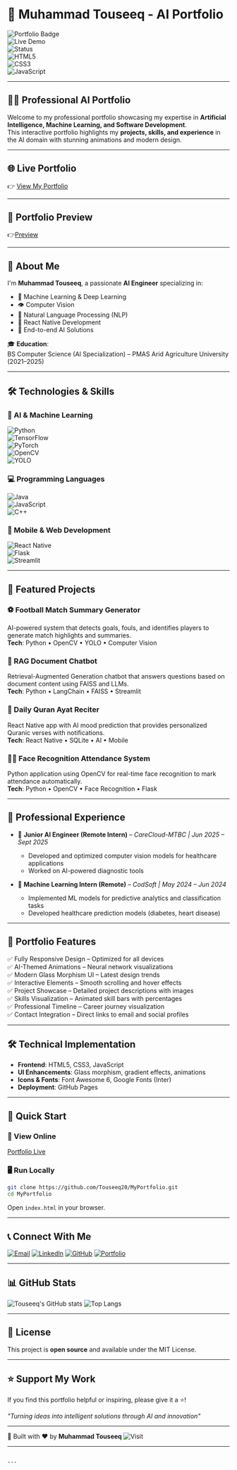 
# 🚀 Muhammad Touseeq - AI Portfolio  

![Portfolio Badge](https://img.shields.io/badge/Portfolio-AI%2520Engineer-blue?style=for-the-badge&logo=github)  
![Live Demo](https://img.shields.io/badge/Live-Demo-green?style=for-the-badge&logo=vercel)  
![Status](https://img.shields.io/badge/Status-Live-success?style=for-the-badge)  
![HTML5](https://img.shields.io/badge/HTML5-E34F26?style=for-the-badge&logo=html5&logoColor=white)  
![CSS3](https://img.shields.io/badge/CSS3-1572B6?style=for-the-badge&logo=css3&logoColor=white)  
![JavaScript](https://img.shields.io/badge/JavaScript-F7DF1E?style=for-the-badge&logo=javascript&logoColor=black)  

---

## 👨‍💻 Professional AI Portfolio  

Welcome to my professional portfolio showcasing my expertise in **Artificial Intelligence, Machine Learning, and Software Development**.  
This interactive portfolio highlights my **projects, skills, and experience** in the AI domain with stunning animations and modern design.  

---

## 🌐 Live Portfolio  
👉 [View My Portfolio](https://touseeq20.github.io/MyPortfolio/)  

---

## 📸 Portfolio Preview  
👉[Preview](https://raw.githubusercontent.com/Touseeq20/Portfolio/main/profile.jpg)  

---

## 🎯 About Me  

I'm **Muhammad Touseeq**, a passionate **AI Engineer** specializing in:  

- 🤖 Machine Learning & Deep Learning  
- 👁️ Computer Vision  
- 💬 Natural Language Processing (NLP)  
- 📱 React Native Development  
- 🚀 End-to-end AI Solutions  

🎓 **Education**:  
BS Computer Science (AI Specialization) – PMAS Arid Agriculture University (2021–2025)  

---

## 🛠️ Technologies & Skills  

### 🤖 AI & Machine Learning  
![Python](https://img.shields.io/badge/Python-3776AB?style=flat&logo=python&logoColor=white)  
![TensorFlow](https://img.shields.io/badge/TensorFlow-FF6F00?style=flat&logo=tensorflow&logoColor=white)  
![PyTorch](https://img.shields.io/badge/PyTorch-EE4C2C?style=flat&logo=pytorch&logoColor=white)  
![OpenCV](https://img.shields.io/badge/OpenCV-5C3EE8?style=flat&logo=opencv&logoColor=white)  
![YOLO](https://img.shields.io/badge/YOLO-00FFFF?style=flat&logo=yolo&logoColor=black)  

### 💻 Programming Languages  
![Java](https://img.shields.io/badge/Java-ED8B00?style=flat&logo=openjdk&logoColor=white)  
![JavaScript](https://img.shields.io/badge/JavaScript-F7DF1E?style=flat&logo=javascript&logoColor=black)  
![C++](https://img.shields.io/badge/C%2B%2B-00599C?style=flat&logo=cplusplus&logoColor=white)  

### 📱 Mobile & Web Development  
![React Native](https://img.shields.io/badge/React_Native-20232A?style=flat&logo=react&logoColor=61DAFB)  
![Flask](https://img.shields.io/badge/Flask-000000?style=flat&logo=flask&logoColor=white)  
![Streamlit](https://img.shields.io/badge/Streamlit-FF4B4B?style=flat&logo=streamlit&logoColor=white)  

---

## 🚀 Featured Projects  

### ⚽ Football Match Summary Generator  
AI-powered system that detects goals, fouls, and identifies players to generate match highlights and summaries.  
**Tech**: Python • OpenCV • YOLO • Computer Vision  

### 🤖 RAG Document Chatbot  
Retrieval-Augmented Generation chatbot that answers questions based on document content using FAISS and LLMs.  
**Tech**: Python • LangChain • FAISS • Streamlit  

### 📖 Daily Quran Ayat Reciter  
React Native app with AI mood prediction that provides personalized Quranic verses with notifications.  
**Tech**: React Native • SQLite • AI • Mobile  

### 👨‍💼 Face Recognition Attendance System  
Python application using OpenCV for real-time face recognition to mark attendance automatically.  
**Tech**: Python • OpenCV • Face Recognition • Flask  

---

## 💼 Professional Experience  

- 🏥 **Junior AI Engineer (Remote Intern)** – *CareCloud-MTBC | Jun 2025 – Sept 2025*  
  - Developed and optimized computer vision models for healthcare applications  
  - Worked on AI-powered diagnostic tools  

- 🤖 **Machine Learning Intern (Remote)** – *CodSoft | May 2024 – Jun 2024*  
  - Implemented ML models for predictive analytics and classification tasks  
  - Developed healthcare prediction models (diabetes, heart disease)  

---

## 🌟 Portfolio Features  

✅ Fully Responsive Design – Optimized for all devices  
✅ AI-Themed Animations – Neural network visualizations  
✅ Modern Glass Morphism UI – Latest design trends  
✅ Interactive Elements – Smooth scrolling and hover effects  
✅ Project Showcase – Detailed project descriptions with images  
✅ Skills Visualization – Animated skill bars with percentages  
✅ Professional Timeline – Career journey visualization  
✅ Contact Integration – Direct links to email and social profiles  

---

## 🛠️ Technical Implementation  

- **Frontend**: HTML5, CSS3, JavaScript  
- **UI Enhancements**: Glass morphism, gradient effects, animations  
- **Icons & Fonts**: Font Awesome 6, Google Fonts (Inter)  
- **Deployment**: GitHub Pages  

---

## 🚀 Quick Start  

### 🔗 View Online  
[Portfolio Live](https://touseeq20.github.io/MyPortfolio/)  

### 🖥️ Run Locally  
```bash
git clone https://github.com/Touseeq20/MyPortfolio.git
cd MyPortfolio
````

Open `index.html` in your browser.

---

## 📞 Connect With Me

[![Email](https://img.shields.io/badge/Email-D14836?style=for-the-badge\&logo=gmail\&logoColor=white)](mailto:mtouseeq20@gmail.com)
[![LinkedIn](https://img.shields.io/badge/LinkedIn-0077B5?style=for-the-badge\&logo=linkedin\&logoColor=white)](https://linkedin.com/in/muhammad-touseeq-ai)
[![GitHub](https://img.shields.io/badge/GitHub-181717?style=for-the-badge\&logo=github\&logoColor=white)](https://github.com/Touseeq20)
[![Portfolio](https://img.shields.io/badge/Portfolio-Live-8B5CF6?style=for-the-badge\&logo=vercel)](https://touseeq20.github.io/MyPortfolio/)

---

## 📊 GitHub Stats

![Touseeq's GitHub stats](https://github-readme-stats.vercel.app/api?username=Touseeq20\&show_icons=true\&theme=radical)
![Top Langs](https://github-readme-stats.vercel.app/api/top-langs/?username=Touseeq20\&layout=compact\&theme=radical)

---

## 📄 License

This project is **open source** and available under the MIT License.

---

## ⭐ Support My Work

If you find this portfolio helpful or inspiring, please give it a ⭐!

*"Turning ideas into intelligent solutions through AI and innovation"*

---

🚀 Built with ❤️ by **Muhammad Touseeq**
![Visit](https://img.shields.io/badge/Visit-My_Portfolio-8B5CF6?style=for-the-badge\&logo=vercel)

---

```

---


```
